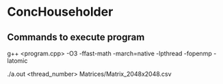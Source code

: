 # ConcHouseholder

**Commands to execute program**
----------------------------
g++ <program.cpp> -O3 -ffast-math -march=native -lpthread -fopenmp -latomic

./a.out <thread_number> Matrices/Matrix_2048x2048.csv
